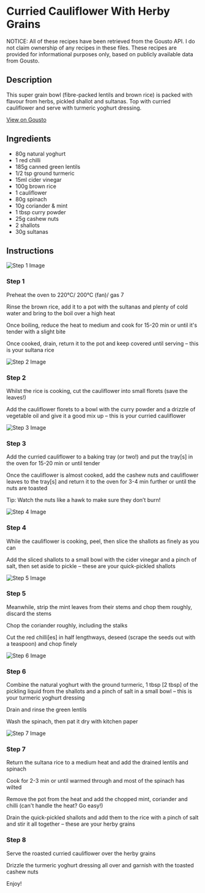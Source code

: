 # Curried Cauliflower With Herby Grains

NOTICE: All of these recipes have been retrieved from the Gousto API. I do not claim ownership of any recipes in these files. These recipes are provided for informational purposes only, based on publicly available data from Gousto.

## Description

This super grain bowl (fibre-packed lentils and brown rice) is packed with flavour from herbs, pickled shallot and sultanas. Top with curried cauliflower and serve with turmeric yoghurt dressing.

[View on Gousto](https://www.gousto.co.uk/recipes/cookbook/indian-cauliflower-grains-with-turmeric-yoghurt-dressing)

## Ingredients

- 80g natural yoghurt
- 1 red chilli
- 185g canned green lentils
- 1/2 tsp ground turmeric
- 15ml cider vinegar
- 100g brown rice
- 1 cauliflower
- 80g spinach
- 10g coriander & mint
- 1 tbsp curry powder
- 25g cashew nuts
- 2 shallots
- 30g sultanas

## Instructions

![Step 1 Image](https://production-media.gousto.co.uk/cms/recipe-step-image/Step-1-1628678640941-x200.jpg)

### Step 1

Preheat the oven to 220°C/ 200°C (fan)/ gas 7

Rinse the brown rice, add it to a pot with the sultanas and plenty of cold water and bring to the boil over a high heat

Once boiling, reduce the heat to medium and cook for 15-20 min or until it's tender with a slight bite

Once cooked, drain, return it to the pot and keep covered until serving – this is your sultana rice

![Step 2 Image](https://production-media.gousto.co.uk/cms/recipe-step-image/Step-2-1628678666771-x200.jpg)

### Step 2

Whilst the rice is cooking, cut the cauliflower into small florets (save the leaves!)

Add the cauliflower florets to a bowl with the curry powder and a drizzle of vegetable oil and give it a good mix up – this is your curried cauliflower

![Step 3 Image](https://production-media.gousto.co.uk/cms/recipe-step-image/Step-3-1628678676049-x200.jpg)

### Step 3

Add the curried cauliflower to a baking tray (or two!) and put the tray<span class="text-danger">[s] </span>in the oven for 15-20 min or until tender

Once the cauliflower is almost cooked, add the cashew nuts and cauliflower leaves to the tray<span class="text-danger">[s]</span> and return it to the oven for 3-4 min further or until the nuts are toasted

Tip: Watch the nuts like a hawk to make sure they don’t burn!

![Step 4 Image](https://production-media.gousto.co.uk/cms/recipe-step-image/Step-4-1628678685386-x200.jpg)

### Step 4

While the cauliflower is cooking, peel, then slice the shallots as finely as you can

Add the sliced shallots to a small bowl with the cider vinegar and a pinch of salt, then set aside to pickle – these are your quick-pickled shallots

![Step 5 Image](https://production-media.gousto.co.uk/cms/recipe-step-image/Step-5-1628678692583-x200.jpg)

### Step 5

Meanwhile, strip the mint leaves from their stems and chop them roughly, discard the stems

Chop the coriander roughly, including the stalks

Cut the red chilli<span class="text-danger">[es]</span> in half lengthways, deseed (scrape the seeds out with a teaspoon) and chop finely

![Step 6 Image](https://production-media.gousto.co.uk/cms/recipe-step-image/Step-6-1628678699626-x200.jpg)

### Step 6

Combine the natural yoghurt with the ground turmeric, 1 tbsp <span class="text-danger">[2 tbsp]</span> of the pickling liquid from the shallots and a pinch of salt in a small bowl – this is your turmeric yoghurt dressing

Drain and rinse the green lentils

Wash the spinach, then pat it dry with kitchen paper

![Step 7 Image](https://production-media.gousto.co.uk/cms/recipe-step-image/Step-7-1628678712618-x200.jpg)

### Step 7

Return the sultana rice to a medium heat and add the drained lentils and spinach

Cook for 2-3 min or until warmed through and most of the spinach has wilted

Remove the pot from the heat and add the chopped mint, coriander and chilli (can't handle the heat? Go easy!)

Drain the quick-pickled shallots and add them to the rice with a pinch of salt and stir it all together – these are your herby grains

### Step 8

Serve the roasted curried cauliflower over the herby grains

Drizzle the turmeric yoghurt dressing all over and garnish with the toasted cashew nuts

Enjoy!

